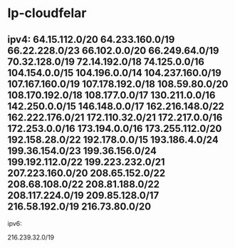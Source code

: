 # Ip-cloudfelar
ipv4:
64.15.112.0/20
64.233.160.0/19
66.22.228.0/23
66.102.0.0/20
66.249.64.0/19
70.32.128.0/19
72.14.192.0/18
74.125.0.0/16
104.154.0.0/15
104.196.0.0/14
104.237.160.0/19
107.167.160.0/19
107.178.192.0/18
108.59.80.0/20
108.170.192.0/18
108.177.0.0/17
130.211.0.0/16
142.250.0.0/15
146.148.0.0/17
162.216.148.0/22
162.222.176.0/21
172.110.32.0/21
172.217.0.0/16
172.253.0.0/16
173.194.0.0/16
173.255.112.0/20
192.158.28.0/22
192.178.0.0/15
193.186.4.0/24
199.36.154.0/23
199.36.156.0/24
199.192.112.0/22
199.223.232.0/21
207.223.160.0/20
208.65.152.0/22
208.68.108.0/22
208.81.188.0/22
208.117.224.0/19
209.85.128.0/17
216.58.192.0/19
216.73.80.0/20
------------------
ipv6:

216.239.32.0/19
